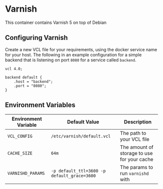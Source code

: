 # Varnish

This container contains Varnish 5 on top of Debian

## Configuring Varnish
Create a new VCL file for your requirements, using the docker service name for your host. The following in an example
configuration for a simple backend that is listening on port `8080` for a service called `backend`.

```vcl
vcl 4.0;

backend default {
    .host = "backend";
    .port = "8080";
}
```

## Environment Variables

| Environment Variable | Default Value | Description |
| --- | --- | --- |
| `VCL_CONFIG` | `/etc/varnish/default.vcl` | The path to your VCL file |
| `CACHE_SIZE` | `64m` | The amount of storage to use for your cache |
| `VARNISHD_PARAMS` | `-p default_ttl=3600 -p default_grace=3600` | The params to run `varnishd` with |
